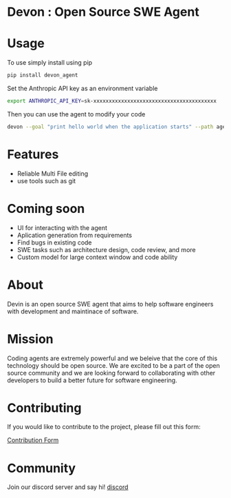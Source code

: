 # Devon : Open Source SWE Agent

# Usage

To use simply install using pip

```bash
pip install devon_agent
```
Set the Anthropic API key as an environment variable

```bash
export ANTHROPIC_API_KEY=sk-xxxxxxxxxxxxxxxxxxxxxxxxxxxxxxxxxxxxxxxx
```

Then you can use the agent to modify your code

```bash
devon --goal "print hello world when the application starts" --path agent/src/main.py
```

# Features
- Reliable Multi File editing
- use tools such as git

# Coming soon
- UI for interacting with the agent
- Aplication generation from requirements 
- Find bugs in existing code
- SWE tasks such as architecture design, code review, and more
- Custom model for large context window and code ability

# About
Devin is an open source SWE agent that aims to help software engineers with development and maintinace of software. 

# Mission
Coding agents are extremely powerful and we beleive that the core of this technology should be open source. 
We are excited to be a part of the open source community and we are looking forward to collaborating with other developers to build a better future for software engineering.

# Contributing

If you would like to contribute to the project, please fill out this form:

[Contribution Form](https://forms.gle/VU7RN7mwNvqEYe3B9)


# Community

Join our discord server and say hi!
[discord](https://discord.gg/BSzs4x8CgC)

